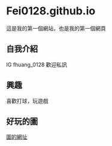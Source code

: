 # Fei0128.github.io

這是我的第一個網站，也是我的第一個網頁

## 自我介紹
IG fhuang_0128 歡迎私訊

## 興趣
喜歡打球，玩遊戲

## 好玩的圖

[圖的網址](http://c.files.bbci.co.uk/6577/production/_110957952_42f5b28f-0145-42c8-b5b9-7333611a3a02.jpg)

